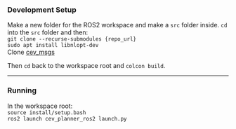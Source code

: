 ### Development Setup

Make a new folder for the ROS2 workspace
and make a `src` folder inside. `cd` into the
`src` folder and then:  
`git clone --recurse-submodules {repo_url}`  
`sudo apt install libnlopt-dev`  
Clone [cev_msgs](https://github.com/cornellev/cev_msgs)
    
Then `cd` back to the workspace root and `colcon build`.

---
### Running
In the workspace root:  
`source install/setup.bash`  
`ros2 launch cev_planner_ros2 launch.py`